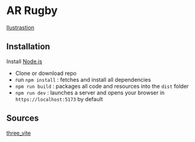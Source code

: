 # AR Rugby
[Ilustrastion](https://github.com/rom2049/AR_Rugby/blob/main/Capture%20d%E2%80%99%C3%A9cran_2024-03-07_08-31-16.png)

## Installation

Install [Node.js](https://nodejs.org)

- Clone or download repo
- run `npm install` : fetches and install all dependencies
- `npm run build` : packages all code and resources into the `dist` folder
- `npm run dev` : launches a server and opens your browser in `https://localhost:5173` by default


## Sources
[three_vite](https://github.com/fdoganis/three_vite)
